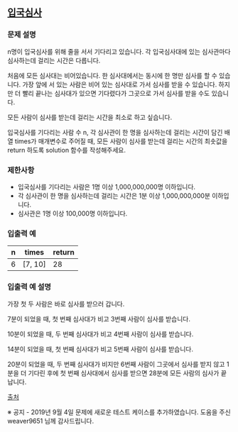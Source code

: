 ## [입국심사](https://programmers.co.kr/learn/courses/30/lessons/43238)

### 문제 설명


n명이 입국심사를 위해 줄을 서서 기다리고 있습니다. 각 입국심사대에 있는 심사관마다 심사하는데 걸리는 시간은 다릅니다. 


처음에 모든 심사대는 비어있습니다. 한 심사대에서는 동시에 한 명만 심사를 할 수 있습니다. 가장 앞에 서 있는 사람은 비어 있는 심사대로 가서 심사를 받을 수 있습니다. 하지만 더 빨리 끝나는 심사대가 있으면 기다렸다가 그곳으로 가서 심사를 받을 수도 있습니다.


모든 사람이 심사를 받는데 걸리는 시간을 최소로 하고 싶습니다.


입국심사를 기다리는 사람 수 n, 각 심사관이 한 명을 심사하는데 걸리는 시간이 담긴 배열 times가 매개변수로 주어질 때, 모든 사람이 심사를 받는데 걸리는 시간의 최솟값을 return 하도록 solution 함수를 작성해주세요.


### 제한사항


* 입국심사를 기다리는 사람은 1명 이상 1,000,000,000명 이하입니다.
* 각 심사관이 한 명을 심사하는데 걸리는 시간은 1분 이상 1,000,000,000분 이하입니다.
* 심사관은 1명 이상 100,000명 이하입니다.


### 입출력 예




| n | times | return |
| --- | --- | --- |
| 6 | [7, 10] | 28 |


### 입출력 예 설명


가장 첫 두 사람은 바로 심사를 받으러 갑니다. 


7분이 되었을 때, 첫 번째 심사대가 비고 3번째 사람이 심사를 받습니다. 


10분이 되었을 때, 두 번째 심사대가 비고 4번째 사람이 심사를 받습니다.


14분이 되었을 때, 첫 번째 심사대가 비고 5번째 사람이 심사를 받습니다.


20분이 되었을 때, 두 번째 심사대가 비지만 6번째 사람이 그곳에서 심사를 받지 않고 1분을 더 기다린 후에 첫 번째 심사대에서 심사를 받으면 28분에 모든 사람의 심사가 끝납니다.


[출처](http://hsin.hr/coci/archive/2012_2013/contest3_tasks.pdf)


※ 공지 - 2019년 9월 4일 문제에 새로운 테스트 케이스를 추가하였습니다. 도움을 주신 weaver9651 님께 감사드립니다.




